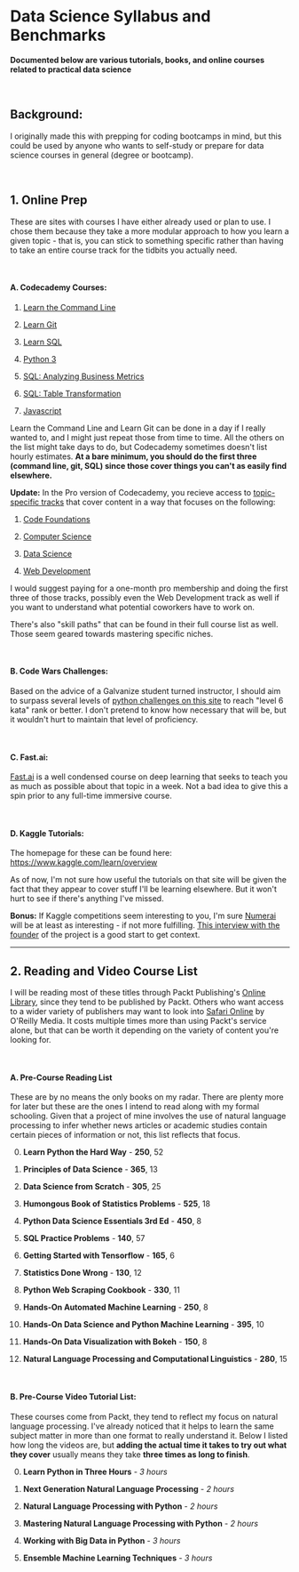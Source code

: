 # Data Science Syllabus and Benchmarks
**Documented below are various tutorials, books, and online courses related to practical data science**

&nbsp;

**Background:** 
---

I originally made this with prepping for coding bootcamps in mind, but this could be used by anyone who wants to self-study or prepare for data science courses in general (degree or bootcamp).

&nbsp;

## 1. Online Prep

These are sites with courses I have either already used or plan to use. I chose them because they take a more modular approach to how you learn a given topic - that is, you can stick to something specific rather than having to take an entire course track for the tidbits you actually need.

&nbsp;

#### A. Codecademy Courses: 

1. [Learn the Command Line](https://www.codecademy.com/learn/learn-the-command-line)

2. [Learn Git](https://www.codecademy.com/learn/learn-git)

3. [Learn SQL](https://www.codecademy.com/learn/learn-sql)

4. [Python 3](https://www.codecademy.com/learn/learn-python-3)

5. [SQL: Analyzing Business Metrics](https://www.codecademy.com/learn/sql-analyzing-business-metrics)

6. [SQL: Table Transformation](https://www.codecademy.com/learn/sql-table-transformation)

7. [Javascript](https://www.codecademy.com/learn/javascript)


Learn the Command Line and Learn Git can be done in a day if I really wanted to, and I might just repeat those from time to time. All the others on the list might take days to do, but Codecademy sometimes doesn't list hourly estimates. **At a bare minimum, you should do the first three (command line, git, SQL) since those cover things you can't as easily find elsewhere.**

**Update:** In the Pro version of Codecademy, you recieve access to [topic-specific tracks](https://www.codecademy.com/catalog/subject/all) that cover content in a way that focuses on the following:


1. [Code Foundations](https://www.codecademy.com/learn/paths/code-foundations)

2. [Computer Science](https://www.codecademy.com/learn/paths/computer-science)

3. [Data Science](https://www.codecademy.com/learn/paths/data-science)

4. [Web Development](https://www.codecademy.com/learn/paths/web-development)


I would suggest paying for a one-month pro membership and doing the first three of those tracks, possibly even the Web Development track as well if you want to understand what potential coworkers have to work on.

There's also "skill paths" that can be found in their full course list as well. Those seem geared towards mastering specific niches.

&nbsp;

#### B. Code Wars Challenges:

Based on the advice of a Galvanize student turned instructor, I should aim to surpass several levels of [python challenges on this site](https://www.codewars.com) to reach "level 6 kata" rank or better. I don't pretend to know how necessary that will be, but it wouldn't hurt to maintain that level of proficiency.

&nbsp;

#### C. Fast.ai:

[Fast.ai](https://www.fast.ai/) is a well condensed course on deep learning that seeks to teach you as much as possible about that topic in a week. Not a bad idea to give this a spin prior to any full-time immersive course.

&nbsp;

#### D. Kaggle Tutorials:

The homepage for these can be found here: https://www.kaggle.com/learn/overview

As of now, I'm not sure how useful the tutorials on that site will be given the fact that they appear to cover stuff I'll be learning elsewhere. But it won't hurt to see if there's anything I've missed. 

**Bonus:** If Kaggle competitions seem interesting to you, I'm sure [Numerai](https://numer.ai/learn) will be at least as interesting - if not more fulfilling. [This interview with the founder](https://www.youtube.com/watch?v=yY-Sg7KhRhU) of the project is a good start to get context.

---

## 2. Reading and Video Course List

I will be reading most of these titles through Packt Publishing's [Online Library](https://subscribe.packtpub.com/), since they tend to be published by Packt. Others who want access to a wider variety of publishers may want to look into [Safari Online](https://www.oreilly.com/online-learning/individuals.html) by O'Reilly Media. It costs multiple times more than using Packt's service alone, but that can be worth it depending on the variety of content you're looking for.

&nbsp;

#### A. Pre-Course Reading List

These are by no means the only books on my radar. There are plenty more for later but these are the ones I intend to read along with my formal schooling. Given that a project of mine involves the use of natural language processing to infer whether news articles or academic studies contain certain pieces of information or not, this list reflects that focus.

  0. **Learn Python the Hard Way** - **250**, 52

  1. **Principles of Data Science** - **365**, 13
 
  2. **Data Science from Scratch** - **305**,	25
 
  3. **Humongous Book of Statistics Problems** - **525**, 18
 
  4. **Python Data Science Essentials 3rd Ed** - **450**, 8
 
  5. **SQL Practice Problems** - **140**, 57
 
  6. **Getting Started with Tensorflow** - **165**, 6
 
  7. **Statistics Done Wrong** - **130**, 12
 
  8. **Python Web Scraping Cookbook** - **330**, 11
 
  9. **Hands-On Automated Machine Learning** - **250**, 8
 
 10. **Hands-On Data Science and Python Machine Learning** - **395**, 10
 
 11. **Hands-On Data Visualization with Bokeh** - **150**, 8
 
 12. **Natural Language Processing and Computational Linguistics** - **280**, 15
 
&nbsp;

#### B. Pre-Course Video Tutorial List:

These courses come from Packt, they tend to reflect my focus on natural language processing. I've already noticed that it helps to learn the same subject matter in more than one format to really understand it. Below I listed how long the videos are, but **adding the actual time it takes to try out what they cover** usually means they take **three times as long to finish**.

  0. **Learn Python in Three Hours** - *3 hours*

  1. **Next Generation Natural Language Processing** - *2 hours*
  
  2. **Natural Language Processing with Python** - *2 hours*
  
  3. **Mastering Natural Language Processing with Python** - *2 hours*
  
  4. **Working with Big Data in Python** - *3 hours*
  
  5. **Ensemble Machine Learning Techniques** - *3 hours*
